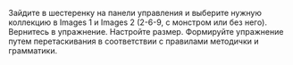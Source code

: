 Зайдите в шестеренку на панели управления и выберите нужную коллекцию в Images 1 и Images 2 (2-6-9, с монстром или без него). Вернитесь в упражнение. Настройте размер. Формируйте упражнение путем перетаскивания в соответствии с правилами методички и грамматики.
